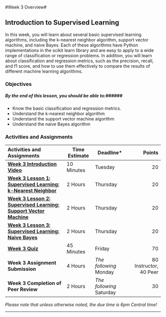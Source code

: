 #Week 3 Overview#

## Introduction to Supervised Learning ##

In this week, you will learn about several basic supervised learning
algorithms, including the k-nearest neighbor algorithm, support vector
machine, and naive Bayes. Each of these algorithms have Python
implementations in the scikit learn library and are easy to apply to a
wide range of classification or regression problems. In addition, you
will learn about classification and regression metrics, such as the
precision, recall, and f1 score, and how to use them effectively to
compare the results of different machine learning algorithms.

### Objectives ###

##### By the end of this lesson, you should be able to:######

- Know the basic classification and regression metrics.
- Understand the k-nearest neighbor algorithm
- Understand the support vector machine algorithm
- Understand the naive Bayes algorithm

### Activities and Assignments ###

|Activities and Assignments | Time Estimate | Deadline* | Points|
|:------| -----|-------|----------:|
|**[Week 3 Introduction Video][wv]** |10 Minutes|Tuesday|20|
|**[Week 3 Lesson 1: Supervised Learning: k-Nearest Neighbor](lesson1.md)**| 2 Hours |Thursday| 20|
|**[Week 3 Lesson 2: Supervised Learning: Support Vector Machine](lesson2.md)**| 2 Hours | Thursday | 20 |
|**[Week 3 Lesson 3: Supervised Learning: Naive Bayes](lesson3.md)**| 2 Hours | Thursday| 20 |
|**[Week 3 Quiz][wq]**| 45 Minutes | Friday | 70|
|**Week 3 Assignment Submission**| 4 Hours | *The following* Monday | 80 Instructor, 40 Peer | 
|**Week 3 Completion of Peer Review**| 2 Hours | *The following* Saturday | 30 | 

*Please note that unless otherwise noted, the due time is 6pm Central time!*

----------
[wv]: https://mediaspace.illinois.edu/media/Week+Three.mp4/1_kqnpsa84/38493712
[wq]: https://learn.illinois.edu/mod/quiz/view.php?id=1325086
